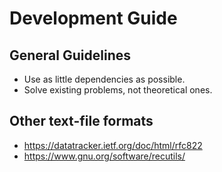 # Development Guide

## General Guidelines

- Use as little dependencies as possible.
- Solve existing problems, not theoretical ones.

## Other text-file formats

- https://datatracker.ietf.org/doc/html/rfc822
- https://www.gnu.org/software/recutils/
